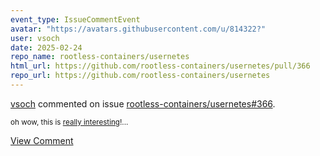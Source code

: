 ```yaml
---
event_type: IssueCommentEvent
avatar: "https://avatars.githubusercontent.com/u/814322?"
user: vsoch
date: 2025-02-24
repo_name: rootless-containers/usernetes
html_url: https://github.com/rootless-containers/usernetes/pull/366
repo_url: https://github.com/rootless-containers/usernetes
---
```


<a href='https://github.com/vsoch' target='_blank'>vsoch</a> commented on issue <a href='https://github.com/rootless-containers/usernetes/pull/366' target='_blank'>rootless-containers/usernetes#366</a>.

<small>oh wow, this is [really interesting](https://serverfault.com/questions/1132580/what-does-sudo-ethtool-k-interface-tx-checksum-ip-generic-off-do-exactly-s)!...</small>

<a href='https://github.com/rootless-containers/usernetes/pull/366' target='_blank'>View Comment</a>